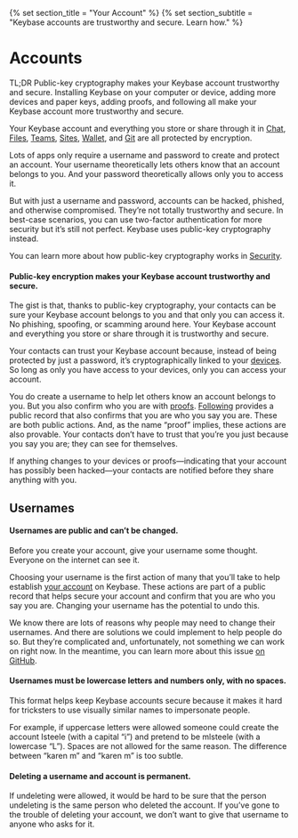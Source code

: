 {% set section_title = "Your Account" %}
{% set section_subtitle = "Keybase accounts are trustworthy and secure. Learn how." %}

# Accounts
TL;DR Public-key cryptography makes your Keybase account trustworthy and secure. Installing Keybase on your computer or device, adding more devices and paper keys, adding proofs, and following all make your Keybase account more trustworthy and secure. 

Your Keybase account and everything you store or share through it in [Chat](/chat), [Files](files), [Teams](/teams), [Sites](/sites), [Wallet](/wallet), and [Git](/git) are all protected by encryption. 

Lots of apps only require a username and password to create and protect an account. Your username theoretically lets others know that an account belongs to you. And your password theoretically allows only you to access it. 

But with just a username and password, accounts can be hacked, phished, and otherwise compromised. They’re not totally trustworthy and secure. In best-case scenarios, you can use two-factor authentication for more security but it’s still not perfect. Keybase uses public-key cryptography instead. 

You can learn more about how public-key cryptography works in [Security](/security).

#### Public-key encryption makes your Keybase account trustworthy and secure.
The gist is that, thanks to public-key cryptography, your contacts can be sure your Keybase account belongs to you and that only you can access it. No phishing, spoofing, or scamming around here. Your Keybase account and everything you store or share through it is trustworthy and secure. 

Your contacts can trust your Keybase account because, instead of being protected by just a password, it’s cryptographically linked to your [devices](account/devices). So long as only you have access to your devices, only you can access your account. 

You do create a username to help let others know an account belongs to you. But you also confirm who you are with  [proofs](account/proofs). [Following](account/following) provides a public record that also confirms that you are who you say you are. These are both public actions. And, as the name “proof” implies, these actions are also provable. Your contacts don’t have to trust that you’re you just because you say you are; they can see for themselves.

If anything changes to your devices or proofs—indicating that your account has possibly been hacked—your contacts are notified before they share anything with you.

## Usernames
#### Usernames are public and can’t be changed. 
Before you create your account, give your username some thought. Everyone on the internet can see it.

Choosing your username is the first action of many that you’ll take to help establish [your account](/account) on Keybase. These actions are part of a public record that helps secure your account and confirm that you are who you say you are. Changing your username has the potential to undo this. 

We know there are lots of reasons why people may need to change their usernames. And there are solutions we could implement to help people do so. But they’re complicated and, unfortunately, not something we can work on right now. In the meantime, you can learn more about this issue [on GitHub](https://github.com/keybase/keybase-issues/issues/2842#issuecomment-283706335).

#### Usernames must be lowercase letters and numbers only, with no spaces.
This format helps keep Keybase accounts secure because it makes it hard for tricksters to use visually similar names to impersonate people. 

For example, if uppercase letters were allowed someone could create the account Isteele (with a capital “i”) and pretend to be mlsteele (with a lowercase “L”). Spaces are not allowed for the same reason. The difference between “karen m” and “karen  m” is too subtle.

#### Deleting a username and account is permanent.
If undeleting were allowed, it would be hard to be sure that the person undeleting is the same person who deleted the account. If you’ve gone to the trouble of deleting your account, we don’t want to give that username to anyone who asks for it.









